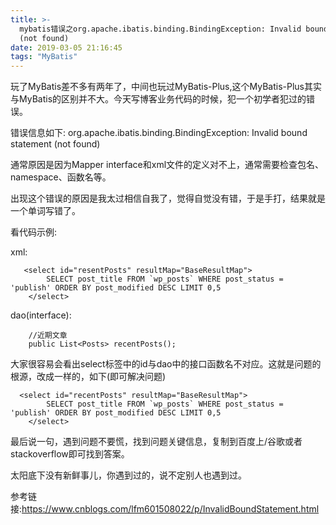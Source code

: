 ```yaml
---
title: >-
  mybatis错误之org.apache.ibatis.binding.BindingException: Invalid bound statement
  (not found)
date: 2019-03-05 21:16:45
tags: "MyBatis"
---
```

玩了MyBatis差不多有两年了，中间也玩过MyBatis-Plus,这个MyBatis-Plus其实与MyBatis的区别并不大。今天写博客业务代码的时候，犯一个初学者犯过的错误。
<!--more-->
错误信息如下:
org.apache.ibatis.binding.BindingException: Invalid bound statement
  (not found)


通常原因是因为Mapper interface和xml文件的定义对不上，通常需要检查包名、namespace、函数名等。

出现这个错误的原因是我太过相信自我了，觉得自觉没有错，于是手打，结果就是一个单词写错了。

看代码示例:

xml:
```
   <select id="resentPosts" resultMap="BaseResultMap">
    	SELECT post_title FROM `wp_posts` WHERE post_status = 'publish' ORDER BY post_modified DESC LIMIT 0,5 
    </select>
```

dao(interface):
```
	//近期文章
	public List<Posts> recentPosts();
```




大家很容易会看出select标签中的id与dao中的接口函数名不对应。这就是问题的根源，改成一样的，如下(即可解决问题)

```
  <select id="recentPosts" resultMap="BaseResultMap">
    	SELECT post_title FROM `wp_posts` WHERE post_status = 'publish' ORDER BY post_modified DESC LIMIT 0,5 
    </select>
```

最后说一句，遇到问题不要慌，找到问题关键信息，复制到百度上/谷歌或者stackoverflow即可找到答案。

太阳底下没有新鲜事儿，你遇到过的，说不定别人也遇到过。

参考链接:https://www.cnblogs.com/lfm601508022/p/InvalidBoundStatement.html
